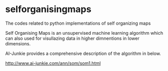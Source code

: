 # selforganisingmaps
The codes related to python implementations of self organizing maps

Self Organising Maps is an unsupervised machine learning algorithm which can also used for visullazing data in higher dimnentions in lower dimensions. 

AI-Junkie provides a comprehensive description of the algorithm in below. 

http://www.ai-junkie.com/ann/som/som1.html
